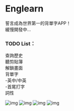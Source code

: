 # Englearn
誓言成為世界第一的背單字APP！<br>
緩慢開發中...

### TODO List：
查詢歷史<br>
聽剪貼簿<br>
解鎖畫面<br>
背單字<br>
-英中/中英<br>
-首尾打字<br>
詞性<br>

![img](https://github.com/Petingo/Englearn/blob/master/Screenshot/01.jpg)
![img](https://github.com/Petingo/Englearn/blob/master/Screenshot/02.jpg)
![img](https://github.com/Petingo/Englearn/blob/master/Screenshot/03.jpg)
![img](https://github.com/Petingo/Englearn/blob/master/Screenshot/04.jpg)
